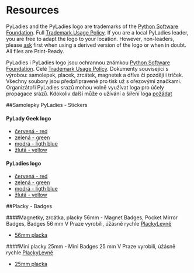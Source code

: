 # Resources

PyLadies and the PyLadies logo are trademarks of the [Python Software Foundation][1]. Full [Trademark Usage Policy][0].
If you are a local PyLadies leader, you are free to adapt the logo to your location. However, non-leaders, please [ask][2] first when using a derived version of the logo or when in doubt. All files are Print-Ready.

PyLadies i PyLadies logo jsou ochrannou známkou [Python Software Foundation][1]. Celé [Trademark Usage Policy][0].
Dokumenty související s výrobou: samolepek, placek, zrcátek, magnetek a dříve či později i triček. Všechny soubory jsou předpřipravené pro tisk už s ořezovými značkami. Organizátoři PyLadies srazů mohou volně využívat loga pro účely propagace srazů. Kdokoliv další může o užívání a šíření loga [požádat][2]

##Samolepky PyLadies - Stickers
#### PyLady Geek logo    
  - [červená - red][3] 
  - [zelená - green][4] 
  - [modrá - ligth blue][5] 
  - [žlutá - yellow][6]
  
#### PyLadies logo
  - [červená - red][7] 
  - [zelená - green][8] 
  - [modrá - ligth blue][9]
  - [žlutá - yellow][10]
  
##Placky - Badges

####Magnetky, zrcátka, placky 56mm - Magnet Badges, Pocket Mirror Badges, Badges 56 mm 
V Praze vyrobili, úžásně rychle [PlackyLevně][11]
  - [56mm placka][12]

####Mini placky 25mm - Mini Badges 25 mm 
V Praze vyrobili, úžásně rychle [PlackyLevně][11]
  - [25mm placka][13]




[0]: https://github.com/pyladies/pyladies-assets/blob/master/TRADEMARK.rst
[1]: https://www.python.org/psf
[2]: mailto:info@pyladies.com
[3]: https://github.com/PyLadiesCZ/PyLadiesCZ-swag/blob/master/pyladies_geek_red.pdf
[4]: https://github.com/PyLadiesCZ/PyLadiesCZ-swag/blob/master/pyladies_geek_green.pdf
[5]: https://github.com/PyLadiesCZ/PyLadiesCZ-swag/blob/master/pyladies_geek_light-blue.pdf
[6]: https://github.com/PyLadiesCZ/PyLadiesCZ-swag/blob/master/pyladies_geek_yellow.pdf
[7]: https://github.com/PyLadiesCZ/PyLadiesCZ-swag/blob/master/pyladies_logo_red.pdf
[8]: https://github.com/PyLadiesCZ/PyLadiesCZ-swag/blob/master/pyladies_logo_green.pdf
[9]: https://github.com/PyLadiesCZ/PyLadiesCZ-swag/blob/master/pyladies_logo_light-blue.pdf
[10]: https://github.com/PyLadiesCZ/PyLadiesCZ-swag/blob/master/pyladies_logo_yellow.pdf
[11]: http://www.plackylevne.cz
[12]: https://github.com/PyLadiesCZ/PyLadiesCZ-swag/blob/master/PyLadiesCZ_badges_ladies-who-love_56mm.pdf
[13]: https://github.com/PyLadiesCZ/PyLadiesCZ-swag/blob/master/PyLadiesCZ_mini_badges_25mm.pdf
